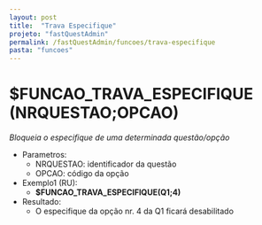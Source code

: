 ```yaml
---
layout: post
title:  "Trava Especifique"
projeto: "fastQuestAdmin"
permalink: /fastQuestAdmin/funcoes/trava-especifique
pasta: "funcoes"
---	
```

# $FUNCAO_TRAVA_ESPECIFIQUE (NRQUESTAO;OPCAO)
*Bloqueia o especifique de uma determinada questão/opção*

- Parametros: 
    - NRQUESTAO: identificador da questão
    - OPCAO: código da opção
- Exemplo1 (RU):
    - **$FUNCAO_TRAVA_ESPECIFIQUE(Q1;4)**
- Resultado:
    - O especifique da opção nr. 4 da Q1 ficará desabilitado